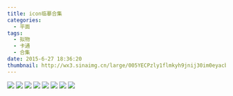 ```yaml
---
title: icon临摹合集
categories:
  - 平面
tags:
  - 拟物
  - 卡通
  - 合集
date: 2015-6-27 18:36:20
thumbnail: http://wx3.sinaimg.cn/large/005YECPzly1flmkyh9jnij30im0eyacb.jpg
---
```

<image style="margin:auto" src="http://wx4.sinaimg.cn/large/005YECPzly1flmkynmsboj30go09a75x.jpg" />

<image style="margin:auto" src="http://wx4.sinaimg.cn/large/005YECPzly1flmkylfwlsj30d209qq3h.jpg" />

<image style="margin:auto" src="http://wx1.sinaimg.cn/large/005YECPzly1flmkykfalnj30d209q74m.jpg" />

<image style="margin:auto" src="http://wx2.sinaimg.cn/large/005YECPzly1flmkyix8rvj30d209q3yy.jpg" />

<image style="margin:auto" src="http://wx1.sinaimg.cn/large/005YECPzly1flmkyi442yj30im0eygp0.jpg" />

<image style="margin:auto" src="http://wx3.sinaimg.cn/large/005YECPzly1flmkyh9jnij30im0eyacb.jpg" />

<image style="margin:auto" src="http://wx4.sinaimg.cn/large/005YECPzly1flmon491kcj30p01tagyj.jpg" />

<image style="margin:auto" src="http://wx2.sinaimg.cn/large/005YECPzly1flmood6585j318g41gqv5.jpg" />
